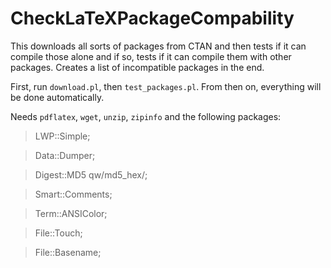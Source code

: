 # CheckLaTeXPackageCompability

This downloads all sorts of packages from CTAN and then tests if it can compile those alone and if so, tests if it can compile them with other packages. Creates a list of incompatible packages in the end. 

First, run `download.pl`, then `test_packages.pl`. From then on, everything will be done automatically.

Needs `pdflatex`, `wget`, `unzip`, `zipinfo` and the following packages:

> LWP::Simple;

> Data::Dumper;

> Digest::MD5 qw/md5_hex/;

> Smart::Comments;

> Term::ANSIColor;

> File::Touch;

> File::Basename;
